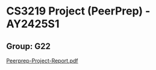 # CS3219 Project (PeerPrep) - AY2425S1
## Group: G22


[Peerprep-Project-Report.pdf](https://github.com/user-attachments/files/18788346/Peerprep-Project-Report.pdf)

